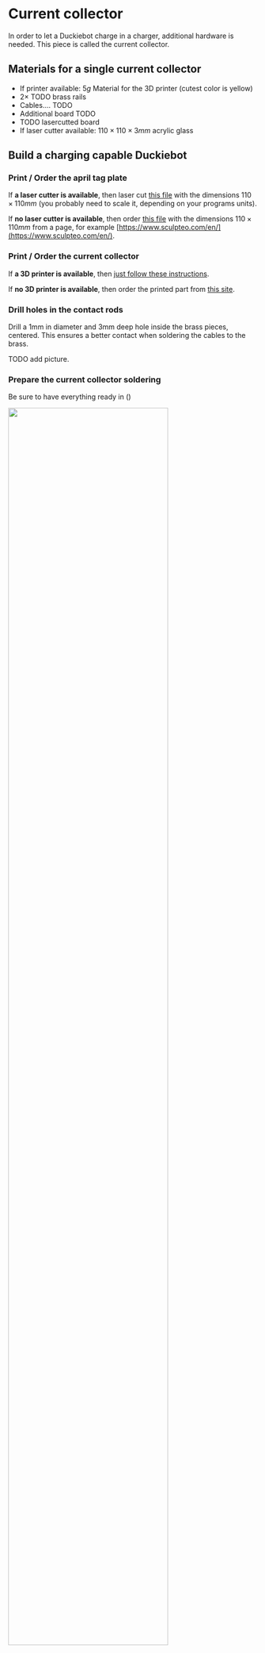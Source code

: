 # Current collector

In order to let a Duckiebot charge in a charger, additional hardware is needed. This piece is called the current collector.

## Materials for a single current collector

* If printer available: $5g$ Material for the 3D printer (cutest color is yellow)
* $2 \times$ TODO brass rails
* Cables.... TODO
* Additional board TODO
* TODO lasercutted board
* If laser cutter available: $110 \times 110 \times 3mm$ acrylic glass

## Build a charging capable Duckiebot

### Print / Order the april tag plate

If **a laser cutter is available**, then laser cut [this file](https://www.thingiverse.com/download:5140588) with the dimensions $110 \times 110mm$ (you probably need to scale it, depending on your programs units).

If **no laser cutter is available**, then order [this file](https://www.thingiverse.com/download:5140588) with the dimensions $110 \times 110mm$ from a page, for example [https://www.sculpteo.com/en/](https://www.sculpteo.com/en/).

### Print / Order the current collector

If **a 3D printer is available**, then [just follow these instructions](https://www.thingiverse.com/thing:2996297#instructions).

If **no 3D printer is available**, then order the printed part from [this site](https://www.shapeways.com/product/G5UASUBU4/megacity-current-collector-standard-version).



### Drill holes in the contact rods

Drill a 1mm in diameter and 3mm deep hole inside the brass pieces, centered. This ensures a better contact when soldering the cables to the brass.

TODO add picture.

### Prepare the current collector soldering

Be sure to have everything ready in ([](#fig:assembly_pre_cc))

<div figure-id="fig:assembly_pre_cc">
<img src="images/assembly_pre_cc.jpg" style="width: 80%"/>
<figcaption>
Neccessary parts for the current collector soldering
</figcaption>
</div>

### Solder the wires

Solder the wires to the brass pieces as seen in ([](#fig:soldered_brass)).

<div figure-id="fig:soldered_brass">
<img src="images/soldered_brass.jpg" style="width: 80%"/>
<figcaption>
A wire soldered to a brass piece.
</figcaption>
</div>

Put the cables through the 3D printed part as seen in ([](#fig:soldered_cc)).

<div figure-id="fig:soldered_cc">
<img src="images/soldered_cc.jpg" style="width: 80%"/>
<figcaption>
A current collector during the soldering process.
</figcaption>
</div>

### Glue the brass pieces

Glue the brass pieces such that they are hold in place in the 3D printed part.

TODO add picture

### Prepare the assembly

Make the parts ready as seen in ([](#fig:assembly_current_collector)).

<div figure-id="fig:assembly_current_collector">
<img src="images/assembly_current_collector.jpg" style="width: 80%"/>
<figcaption>
Neccessary parts for the assembly.
</figcaption>
</div>

### Assemble the april tag plate

Assemble the april tag plate by using the acrylic glass, screws and distance keepers as seen in ([](#fig:assembled_at_plate))

<div figure-id="fig:assembled_at_plate">
<img src="images/assembled_duckietop.jpg" style="width: 80%"/>
<figcaption>
The assembled april tag plate
</figcaption>
</div>

### Mount current collector to april tag plate

Mount the current collector by using three screws and nuts as seen in ([](#fig:screwed_current_collector))

<div figure-id="fig:screwed_current_collector">
<img src="images/screwed_current_collector.jpg" style="width: 80%"/>
<figcaption>
The current collector mounted to the april tag plate.
</figcaption>
</div>

### Plug in the robotarium add-on board

Plug in the robotarium add-on board as seen in ([](#fig:plugged_addon_board))

<div figure-id="fig:plugged_addon_board">
<img src="images/plugged_addon_board.jpg" style="width: 80%"/>
<figcaption>
The robotarium add-on board.
</figcaption>
</div>

### Mount the structure to the Duckiebot

Mount the april tag board with the current collector assembled to a Duckiebot as in ([](#fig:result_cc)) and ([](#fig:mounted_at_plate)). Plug in the USB cable to the battery of the Duckiebot.

<div figure-id="fig:mounted_at_plate">
<img src="images/mounted_duckietop.jpg" style="width: 80%"/>
<figcaption>
The april tag plate mounted to a Duckiebot.
</figcaption>
</div>

<div figure-id="fig:result_cc">
<img src="images/result_current_collector.jpg" style="width: 80%"/>
<figcaption>
The resulting charging-capable Duckiebot.
</figcaption>
</div>

### Test your setup

TODO write something
